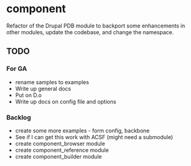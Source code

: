 # component
Refactor of the Drupal PDB module to backport some enhancements in other 
modules, update the codebase, and change the namespace.

## TODO
### For GA
- rename samples to examples
- Write up general docs
- Put on D.o
- Write up docs on config file and options
### Backlog
- create some more examples - form config, backbone
- See if I can get this work with ACSF (might need a submodule)
- create component_browser module
- create component_reference module
- create component_builder module
